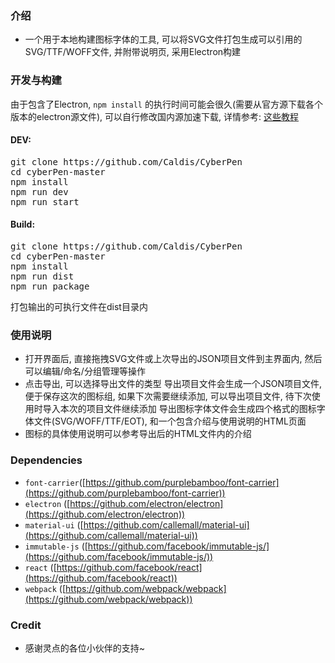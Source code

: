 ### 介绍

*   一个用于本地构建图标字体的工具, 可以将SVG文件打包生成可以引用的SVG/TTF/WOFF文件, 并附带说明页, 采用Electron构建

### 开发与构建

由于包含了Electron, `npm install` 的执行时间可能会很久(需要从官方源下载各个版本的electron源文件), 可以自行修改国内源加速下载, 详情参考: [这些教程](https://www.google.com.hk/search?q=electron+install+%E9%95%9C%E5%83%8F&oq=electron+install+%E9%95%9C%E5%83%8F&aqs=chrome..69i57.13989j0j4&%7Bgoogle:bookmarkBarPinned%7Dsourceid=chrome&%7Bgoogle:omniboxStartMarginParameter%7Die=UTF-8)

#### DEV:

<pre>git clone https://github.com/Caldis/CyberPen
cd cyberPen-master
npm install
npm run dev
npm run start</pre>

#### Build:

<pre>git clone https://github.com/Caldis/CyberPen
cd cyberPen-master
npm install
npm run dist
npm run package</pre>

打包输出的可执行文件在dist目录内

### 使用说明

*   打开界面后, 直接拖拽SVG文件或上次导出的JSON项目文件到主界面内, 然后可以编辑/命名/分组管理等操作
*   点击导出, 可以选择导出文件的类型 导出项目文件会生成一个JSON项目文件, 便于保存这次的图标组, 如果下次需要继续添加, 可以导出项目文件, 待下次使用时导入本次的项目文件继续添加 导出图标字体文件会生成四个格式的图标字体文件(SVG/WOFF/TTF/EOT), 和一个包含介绍与使用说明的HTML页面
*   图标的具体使用说明可以参考导出后的HTML文件内的介绍

### Dependencies

*   `font-carrier`([https://github.com/purplebamboo/font-carrier](https://github.com/purplebamboo/font-carrier))
*   `electron` ([https://github.com/electron/electron](https://github.com/electron/electron))
*   `material-ui` ([https://github.com/callemall/material-ui](https://github.com/callemall/material-ui))
*   `immutable-js` ([https://github.com/facebook/immutable-js/](https://github.com/facebook/immutable-js/))
*   `react` ([https://github.com/facebook/react](https://github.com/facebook/react))
*   `webpack` ([https://github.com/webpack/webpack](https://github.com/webpack/webpack))

### Credit

*   感谢灵点的各位小伙伴的支持~
